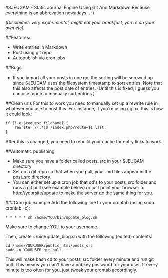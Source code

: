 #SJEUGAM  - Static Journal Engine Using Git And Markdown
Because everything is an abbrevation nowadays... :)

_(Disclaimer: very experimental, might eat your breakfast, you're on your own etc)_

##Features:
* Write entries in Markdown
* Post using git repo
* Autopublish via cron jobs

##Bugs
* If you import all your posts in one go, the sorting will be screwed up since SJEUGAM uses the filesystem timestamp to sort entries. Note that this also affects the post date of entries. (Until this is fixed, I guess you can use touch to manually sort entries.)

##Clean urls
For this to work you need to manually set up a rewrite rule in whatever you use to host this.
For instance, if you're using nginx, this is how it could look:

	if (!-e $request_filename) {
		rewrite ^/(.*)$ /index.php?route=$1 last;
	}

After this is changed, you need to rebuild your cache for entry links to work.

##Automatic publishing
* Make sure you have a folder called posts_src in your SJEUGAM directory
* Set up a git repo so that when you pull, your .md files appear in the post_src directory. 
* You can either set up a cron job that cd's to your posts_src folder and runs a git pull (see example below) or just point your browser to http://yoursite/update to make the server do the same thing for you.

###Cron job example
Add the following line to your crontab (using sudo crontab -e):


	* * * * * sh /home/YOU/bin/update_blog.sh


Make sure to change YOU to your username.

Then, create ~/bin/update_blog.sh with the following (edited) contents:

	cd /home/YOURUSER/public_html/posts_src
	sudo -u YOURUSER git pull

This will make bash cd to your posts_src folder every minute and run git pull. This means you can't have a pubkey password for your user. If every minute is too often for you, just tweak your crontab accordingly.